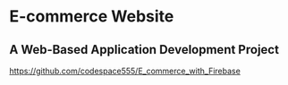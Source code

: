 # E-commerce Website
## A Web-Based Application Development Project
https://github.com/codespace555/E_commerce_with_Firebase
